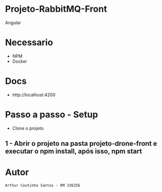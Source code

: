 # Projeto-RabbitMQ-Front

Angular

# Necessario

- NPM
- Docker

# Docs

- http://localhost:4200

# Passo a passo - Setup

- Clone o projeto

## 1 - Abrir o projeto na pasta projeto-drone-front e executar o npm install, após isso, npm start


# Autor

```
Arthur Coutinho Santos - RM 336256
```
